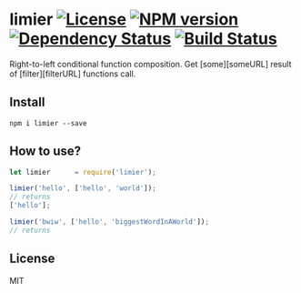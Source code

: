 # limier [![License][LicenseIMGURL]][LicenseURL] [![NPM version][NPMIMGURL]][NPMURL] [![Dependency Status][DependencyStatusIMGURL]][DependencyStatusURL] [![Build Status][BuildStatusIMGURL]][BuildStatusURL]

Right-to-left conditional function composition. Get [some][someURL] result of [filter][filterURL] functions call.

## Install

```
npm i limier --save
```

## How to use?

```js
let limier      = require('limier');

limier('hello', ['hello', 'world']);
// returns
['hello'];

limier('bwiw', ['hello', 'biggestWordInAWorld']);
// returns

```

## License

MIT

[NPMIMGURL]:                https://img.shields.io/npm/v/limier.svg?style=flat
[BuildStatusIMGURL]:        https://img.shields.io/travis/coderaiser/limier/master.svg?style=flat
[DependencyStatusIMGURL]:   https://img.shields.io/gemnasium/coderaiser/limier.svg?style=flat
[LicenseIMGURL]:            https://img.shields.io/badge/license-MIT-317BF9.svg?style=flat
[NPMURL]:                   https://npmjs.org/package/limier "npm"
[BuildStatusURL]:           https://travis-ci.org/coderaiser/limier  "Build Status"
[DependencyStatusURL]:      https://gemnasium.com/coderaiser/limier "Dependency Status"
[LicenseURL]:               https://tldrlegal.com/license/mit-license "MIT License"

